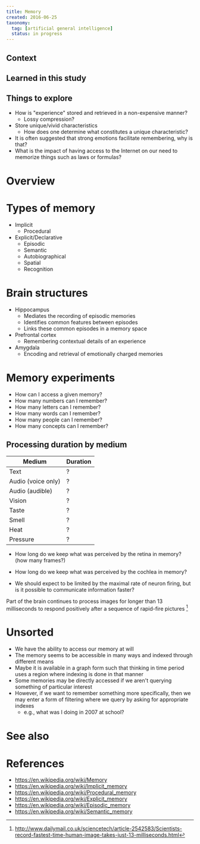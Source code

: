 ```yaml
---
title: Memory
created: 2016-06-25
taxonomy:
  tag: [artificial general intelligence]
  status: in progress
---
```


## Context

## Learned in this study

## Things to explore
* How is "experience" stored and retrieved in a non-expensive manner?
	* Lossy compression?
* Store unique/vivid characteristics
	* How does one determine what constitutes a unique characteristic?
* It is often suggested that strong emotions facilitate remembering, why is that?
* What is the impact of having access to the Internet on our need to memorize things such as laws or formulas?

# Overview

# Types of memory
* Implicit
	* Procedural
* Explicit/Declarative
	* Episodic
	* Semantic
	* Autobiographical
	* Spatial
	* Recognition

# Brain structures
* Hippocampus
	* Mediates the recording of episodic memories
	* Identifies common features between episodes
	* Links these common episodes in a memory space
* Prefrontal cortex
	* Remembering contextual details of an experience
* Amygdala
	* Encoding and retrieval of emotionally charged memories

# Memory experiments
* How can I access a given memory?
* How many numbers can I remember?
* How many letters can I remember?
* How many words can I remember?
* How many people can I remember?
* How many concepts can I remember?

## Processing duration by medium
| Medium | Duration |
|--------|----------|
| Text | ? |
| Audio (voice only) | ? |
| Audio (audible) | ? |
| Vision | ? |
| Taste | ? |
| Smell | ? |
| Heat | ? |
| Pressure | ? |

* How long do we keep what was perceived by the retina in memory? (how many frames?)
* How long do we keep what was perceived by the cochlea in memory?

* We should expect to be limited by the maximal rate of neuron firing, but is it possible to communicate information faster?

Part of the brain continues to process images for longer than 13 milliseconds to respond positively after a sequence of rapid-fire pictures [^1]

# Unsorted
* We have the ability to access our memory at will
* The memory seems to be accessible in many ways and indexed through different means
* Maybe it is available in a graph form such that thinking in time period uses a region where indexing is done in that manner
* Some memories may be directly accessed if we aren't querying something of particular interest
* However, if we want to remember something more specifically, then we may enter a form of filtering where we query by asking for appropriate indexes
	* e.g., what was I doing in 2007 at school?

# See also

# References
[^1]: http://www.dailymail.co.uk/sciencetech/article-2542583/Scientists-record-fastest-time-human-image-takes-just-13-milliseconds.html

* https://en.wikipedia.org/wiki/Memory
* https://en.wikipedia.org/wiki/Implicit_memory
* https://en.wikipedia.org/wiki/Procedural_memory
* https://en.wikipedia.org/wiki/Explicit_memory
* https://en.wikipedia.org/wiki/Episodic_memory
* https://en.wikipedia.org/wiki/Semantic_memory
